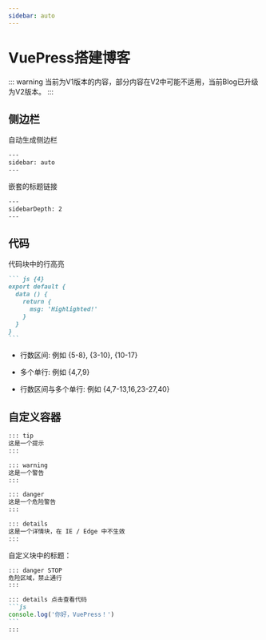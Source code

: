 ```yaml
---
sidebar: auto
---
```


# VuePress搭建博客

::: warning
当前为V1版本的内容，部分内容在V2中可能不适用，当前Blog已升级为V2版本。
:::

## 侧边栏

自动生成侧边栏

``` txt
---
sidebar: auto
---
```

嵌套的标题链接

``` txt
---
sidebarDepth: 2
---
```

## 代码

代码块中的行高亮

```` md
``` js {4}
export default {
  data () {
    return {
      msg: 'Highlighted!'
    }
  }
}
```
````
- 行数区间: 例如 {5-8}, {3-10}, {10-17}

- 多个单行: 例如 {4,7,9}

- 行数区间与多个单行: 例如 {4,7-13,16,23-27,40}


## 自定义容器

``` txt
::: tip
这是一个提示
:::

::: warning
这是一个警告
:::

::: danger
这是一个危险警告
:::

::: details
这是一个详情块，在 IE / Edge 中不生效
:::
```

自定义块中的标题：

```` md
::: danger STOP
危险区域，禁止通行
:::

::: details 点击查看代码
```js
console.log('你好，VuePress！')
```
:::

````